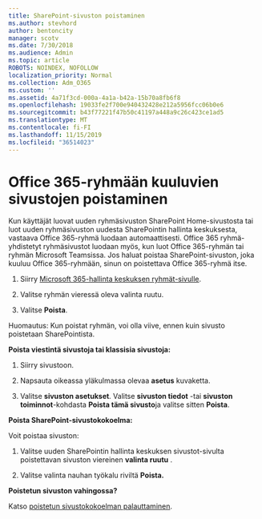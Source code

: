 ```yaml
---
title: SharePoint-sivuston poistaminen
ms.author: stevhord
author: bentoncity
manager: scotv
ms.date: 7/30/2018
ms.audience: Admin
ms.topic: article
ROBOTS: NOINDEX, NOFOLLOW
localization_priority: Normal
ms.collection: Adm_O365
ms.custom: ''
ms.assetid: 4a71f3cd-000a-4a1a-b42a-15b70a8fb6f8
ms.openlocfilehash: 19033fe2f700e940432428e212a5956fcc06b0e6
ms.sourcegitcommit: b43f77221f47b50c41197a448a9c26c423ce1ad5
ms.translationtype: MT
ms.contentlocale: fi-FI
ms.lasthandoff: 11/15/2019
ms.locfileid: "36514023"
---
```

# <a name="delete-sites-that-belong-to-an-office-365-group"></a>Office 365-ryhmään kuuluvien sivustojen poistaminen

Kun käyttäjät luovat uuden ryhmäsivuston SharePoint Home-sivustosta tai luot uuden ryhmäsivuston uudesta SharePointin hallinta keskuksesta, vastaava Office 365-ryhmä luodaan automaattisesti. Office 365 ryhmä-yhdistetyt ryhmäsivustot luodaan myös, kun luot Office 365-ryhmän tai ryhmän Microsoft Teamsissa. Jos haluat poistaa SharePoint-sivuston, joka kuuluu Office 365-ryhmään, sinun on poistettava Office 365-ryhmä itse. 
  
1. Siirry [Microsoft 365-hallinta keskuksen ryhmät-sivulle](https://portal.office.com/adminportal/home#/groups).
    
2. Valitse ryhmän vieressä oleva valinta ruutu.
    
3. Valitse **Poista**.
    
Huomautus: Kun poistat ryhmän, voi olla viive, ennen kuin sivusto poistetaan SharePointista.
  
**Poista viestintä sivustoja tai klassisia sivustoja:**

1. Siirry sivustoon.
  
2. Napsauta oikeassa yläkulmassa olevaa **asetus** kuvaketta. 
  
3. Valitse **sivuston asetukset**. Valitse **sivuston tiedot** -tai **sivuston toiminnot**-kohdasta **Poista tämä sivusto**ja valitse sitten **Poista**.
  
**Poista SharePoint-sivustokokoelma:**

Voit poistaa sivuston:
  
1. Valitse uuden SharePointin hallinta keskuksen sivustot-sivulta poistettavan sivuston viereinen **valinta ruutu** . 
    
2. Valitse valinta nauhan työkalu riviltä **Poista.**
    
**Poistetun sivuston vahingossa?**

Katso [poistetun sivustokokoelman palauttaminen](https://go.microsoft.com/fwlink/?linkid=867660).
  

